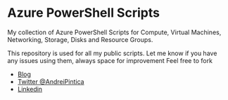 # Azure PowerShell Scripts
My collection of Azure PowerShell Scripts for Compute, Virtual Machines, Networking, Storage, Disks and Resource Groups.

This repository is used for all my public scripts. Let me know if you have any issues using them, always space for improvement Feel free to fork

- [Blog](https://cloudopshub.net)
- [Twitter @AndreiPintica](https://twitter.com/AndreiPintica)
- [Linkedin](https://linkedin.com/in/andreipintica)
